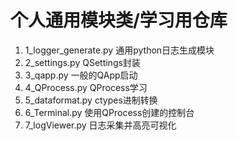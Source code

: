 # 个人通用模块类/学习用仓库
1. 1_logger_generate.py 通用python日志生成模块
2. 2_settings.py QSettings封装
3. 3_qapp.py 一般的QApp启动
4. 4_QProcess.py QProcess学习
5. 5_dataformat.py ctypes进制转换
6. 6_Terminal.py 使用QProcess创建的控制台
7. 7_logViewer.py 日志采集并高亮可视化